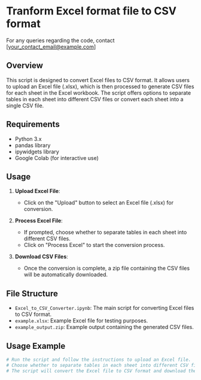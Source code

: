 # Tranform Excel format file to CSV format

For any queries regarding the code, contact [your_contact_email@example.com]

## Overview
This script is designed to convert Excel files to CSV format. It allows users to upload an Excel file (.xlsx), which is then processed to generate CSV files for each sheet in the Excel workbook. The script offers options to separate tables in each sheet into different CSV files or convert each sheet into a single CSV file.

## Requirements
- Python 3.x
- pandas library
- ipywidgets library
- Google Colab (for interactive use)

## Usage
1. **Upload Excel File**: 
    - Click on the "Upload" button to select an Excel file (.xlsx) for conversion.

2. **Process Excel File**:
    - If prompted, choose whether to separate tables in each sheet into different CSV files.
    - Click on "Process Excel" to start the conversion process.

3. **Download CSV Files**:
    - Once the conversion is complete, a zip file containing the CSV files will be automatically downloaded.

## File Structure
- `Excel_to_CSV_Converter.ipynb`: The main script for converting Excel files to CSV format.
- `example.xlsx`: Example Excel file for testing purposes.
- `example_output.zip`: Example output containing the generated CSV files.

## Usage Example
```python
# Run the script and follow the instructions to upload an Excel file.
# Choose whether to separate tables in each sheet into different CSV files.
# The script will convert the Excel file to CSV format and download the generated files.

